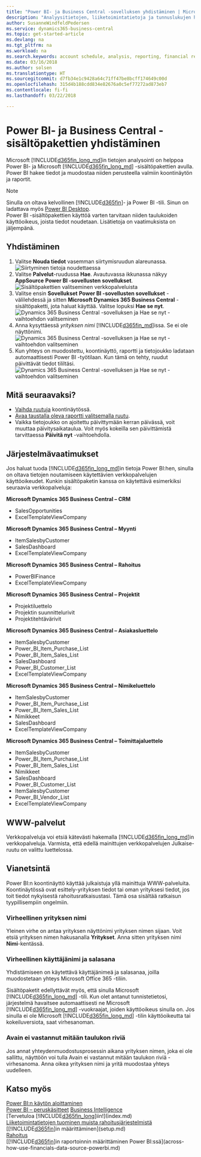 ```yaml
---
title: "Power BI- ja Business Central -sovelluksen yhdistäminen | Microsoft Docs"
description: "Analyysitietojen, liiketoimintatietoja ja tunnuslukujen hakeminen Business Central -tiedoista on helppoa Power BI- ja Business Central -sisältöpakettien avulla."
author: SusanneWindfeldPedersen
ms.service: dynamics365-business-central
ms.topic: get-started-article
ms.devlang: na
ms.tgt_pltfrm: na
ms.workload: na
ms.search.keywords: account schedule, analysis, reporting, financial report, business intelligence, KPI
ms.date: 03/16/2018
ms.author: solsen
ms.translationtype: HT
ms.sourcegitcommit: d7fb34e1c9428a64c71ff47be8bcff174649c00d
ms.openlocfilehash: 315d4b188cdd834e82676a0c5ef77272ad873eb7
ms.contentlocale: fi-fi
ms.lasthandoff: 03/22/2018

---
```

# <a name="connecting-power-bi-to-business-central-content-packs"></a>Power BI- ja Business Central -sisältöpakettien yhdistäminen
Microsoft [!INCLUDE[d365fin_long_md](includes/d365fin_long_md.md)]in tietojen analysointi on helppoa Power BI- ja Microsoft [!INCLUDE[d365fin_long_md](includes/d365fin_long_md.md)] -sisältöpakettien avulla. Power BI hakee tiedot ja muodostaa niiden perusteella valmiin koontinäytön ja raportit.

> [!NOTE]  
>  Sinulla on oltava kelvollinen [!INCLUDE[d365fin](includes/d365fin_md.md)]- ja Power BI -tili. Sinun on ladattava myös [Power BI Desktop](https://powerbi.microsoft.com/en-us/desktop/).  
>  Power BI -sisältöpakettien käyttöä varten tarvitaan niiden taulukoiden käyttöoikeus, joista tiedot noudetaan. Lisätietoja on vaatimuksista on jäljempänä.  

## <a name="how-to-connect"></a>Yhdistäminen
1. Valitse **Nouda tiedot** vasemman siirtymisruudun alareunassa.  
![Siirtyminen tietoja noudettaessa](./media/across-how-to-connect-powerbi-d365-content-packs/powerbi-get-data.png)
2. Valitse **Palvelut**-ruudussa **Hae**. Avautuvassa ikkunassa näkyy **AppSource** **Power BI -sovellusten sovellukset**.  
![Sisältöpakettien valitseminen verkkopalveluista](./media/across-how-to-connect-powerbi-d365-content-packs/powerbi-online-services-get.png)
3. Valitse ensin **Sovellukset** **Power BI -sovellusten sovellukset** -välilehdessä ja sitten **Microsoft Dynamics 365 Business Central** -sisältöpaketti, jota haluat käyttää. Valitse lopuksi **Hae se nyt**.  
![Dynamics 365 Business Central -sovelluksen ja Hae se nyt -vaihtoehdon valitseminen](./media/across-how-to-connect-powerbi-d365-content-packs/powerbi-dynamics365-for-financials-get-it-now.png)
4. Anna kysyttäessä *yrityksen nimi* [!INCLUDE[d365fin_md](includes/d365fin_long_md.md)]issa. Se ei ole näyttönimi.  
![Dynamics 365 Business Central -sovelluksen ja Hae se nyt -vaihtoehdon valitseminen](./media/across-how-to-connect-powerbi-d365-content-packs/powerbi-connect-to-d365-finance-and-operations-crm.png)
5. Kun yhteys on muodostettu, koontinäyttö, raportti ja tietojoukko ladataan automaattisesti Power BI -työtilaan. Kun tämä on tehty, ruudut päivittävät tiedot tililtäsi.
![Dynamics 365 Business Central -sovelluksen ja Hae se nyt -vaihtoehdon valitseminen](./media/across-how-to-connect-powerbi-d365-content-packs/powerbi-workspace-dashboard-report-dataset.png)

## <a name="what-now"></a>Mitä seuraavaksi?

- [Vaihda ruutuja](https://docs.microsoft.com/en-us/power-bi/service-dashboard-edit-tile) koontinäytössä.  
- [Avaa taustalla oleva raportti valitsemalla ruutu](https://docs.microsoft.com/en-us/power-bi/service-dashboard-tiles).  
- Vaikka tietojoukko on ajoitettu päivittymään kerran päivässä, voit muuttaa päivitysaikataulua. Voit myös kokeilla sen päivittämistä tarvittaessa **Päivitä nyt** -vaihtoehdolla.

## <a name="system-requirements"></a>Järjestelmävaatimukset
Jos haluat tuoda [!INCLUDE[d365fin_long_md](includes/d365fin_long_md.md)]in tietoja Power BI:hen, sinulla on oltava tietojen noutamiseen käytettävien verkkopalvelujen käyttöoikeudet. Kunkin sisältöpaketin kanssa on käytettävä esimerkiksi seuraavia verkkopalveluja:

**Microsoft Dynamics 365 Business Central – CRM**
- SalesOpportunities
- ExcelTemplateViewCompany

**Microsoft Dynamics 365 Business Central – Myynti**
- ItemSalesbyCustomer
- SalesDashboard
- ExcelTemplateViewCompany

**Microsoft Dynamics 365 Business Central – Rahoitus**
- PowerBIFinance
- ExcelTemplateViewCompany

**Microsoft Dynamics 365 Business Central – Projektit**
- Projektiluettelo
- Projektin suunnittelurivit
- Projektitehtävärivit

**Microsoft Dynamics 365 Business Central – Asiakasluettelo**
- ItemSalesbyCustomer
- Power_BI_Item_Purchase_List
- Power_BI_Item_Sales_List
- SalesDashboard
- Power_BI_Customer_List
- ExcelTemplateViewCompany

**Microsoft Dynamics 365 Business Central – Nimikeluettelo**
- ItemSalesbyCustomer
- Power_BI_Item_Purchase_List
- Power_BI_Item_Sales_List
- Nimikkeet
- SalesDashboard
- ExcelTemplateViewCompany

**Microsoft Dynamics 365 Business Central – Toimittajaluettelo**
- ItemSalesbyCustomer
- Power_BI_Item_Purchase_List
- Power_BI_Item_Sales_List
- Nimikkeet
- SalesDashboard
- Power_BI_Customer_List
- ItemSalesbyCustomer
- Power_BI_Vendor_List
- ExcelTemplateViewCompany

## <a name="web-services"></a>WWW-palvelut
Verkkopalveluja voi etsiä kätevästi hakemalla [!INCLUDE[d365fin_long_md](includes/d365fin_long_md.md)]in verkkopalveluja. Varmista, että edellä mainittujen verkkopalvelujen Julkaise-ruutu on valittu luettelossa.

## <a name="troubleshooting"></a>Vianetsintä
Power BI:n koontinäyttö käyttää julkaistuja yllä mainittuja WWW-palveluita. Koontinäytössä ovat esittely-yrityksen tiedot tai oman yrityksesi tiedot, jos toit tiedot nykyisestä rahoitusratkaisustasi. Tämä osa sisältää ratkaisun tyypillisempiin ongelmiin.

### <a name="incorrect-company-name"></a>Virheellinen yrityksen nimi  
Yleinen virhe on antaa yrityksen näyttönimi yrityksen nimen sijaan. Voit etsiä yrityksen nimen hakusanalla **Yritykset**. Anna sitten yrityksen nimi **Nimi**-kentässä.

### <a name="incorrect-user-name-and-password"></a>Virheellinen käyttäjänimi ja salasana  
Yhdistämiseen on käytettävä käyttäjänimeä ja salasanaa, joilla muodostetaan yhteys Microsoft Office 365 -tiliin.  

Sisältöpaketit edellyttävät myös, että sinulla Microsoft [!INCLUDE[d365fin_long_md](includes/d365fin_long_md.md)] -tili. Kun olet antanut tunnistetietosi, järjestelmä havaitsee automaattisesti ne Microsoft [!INCLUDE[d365fin_long_md](includes/d365fin_long_md.md)] -vuokraajat, joiden käyttöoikeus sinulla on. Jos sinulla ei ole Microsoft [!INCLUDE[d365fin_long_md](includes/d365fin_long_md.md)] -tilin käyttöoikeutta tai kokeiluversiota, saat virhesanoman.

### <a name="the-key-didnt-match-any-rows-in-the-table"></a>Avain ei vastannut mitään taulukon riviä
Jos annat yhteydenmuodostusprosessin aikana yrityksen nimen, joka ei ole sallittu, näyttöön voi tulla Avain ei vastannut mitään taulukon riviä -virhesanoma. Anna oikea yrityksen nimi ja yritä muodostaa yhteys uudelleen.

## <a name="see-also"></a>Katso myös
[Power BI:n käytön aloittaminen](https://docs.microsoft.com/en-us/power-bi/service-get-started)  
[Power BI – peruskäsitteet](https://docs.microsoft.com/en-us/power-bi/service-basic-concepts)
[Business Intelligence](bi.md)  
[Tervetuloa [!INCLUDE[d365fin_long](includes/d365fin_long_md.md)]iin!](index.md)  
[Liiketoimintatietojen tuominen muista rahoitusjärjestelmistä](upload-data.md)  
[[!INCLUDE[d365fin](includes/d365fin_md.md)]in määrittäminen](setup.md)  
[Rahoitus](finance.md)  
[[!INCLUDE[d365fin](includes/d365fin_md.md)]in raportoinnin määrittäminen Power BI:ssä](across-how-use-financials-data-source-powerbi.md)  

